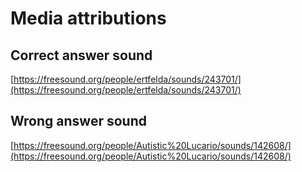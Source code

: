 # Media attributions

## Correct answer sound

[https://freesound.org/people/ertfelda/sounds/243701/](https://freesound.org/people/ertfelda/sounds/243701/)

## Wrong answer sound

[https://freesound.org/people/Autistic%20Lucario/sounds/142608/](https://freesound.org/people/Autistic%20Lucario/sounds/142608/)
